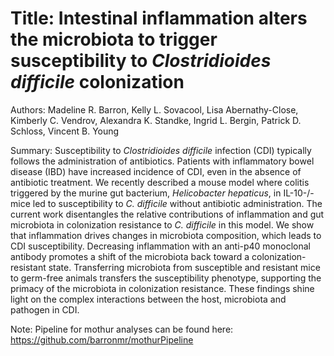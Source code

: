 # Title: Intestinal inflammation alters the microbiota to trigger susceptibility to *Clostridioides difficile* colonization

Authors: Madeline R. Barron, Kelly L. Sovacool, Lisa Abernathy-Close, Kimberly C. Vendrov, Alexandra K. Standke, Ingrid L. Bergin, Patrick D. Schloss, Vincent B. Young 

Summary: Susceptibility to *Clostridioides difficile* infection (CDI) typically follows the administration of antibiotics. Patients with inflammatory bowel disease (IBD) have increased incidence of CDI, even in the absence of antibiotic treatment. We recently described a mouse model where colitis triggered by the murine gut bacterium, *Helicobacter hepaticus*, in IL-10-/- mice led to susceptibility to *C. difficile* without antibiotic administration. The current work disentangles the relative contributions of inflammation and gut microbiota in colonization resistance to *C. difficile* in this model. We show that inflammation drives changes in microbiota composition, which leads to CDI susceptibility. Decreasing inflammation with an anti-p40 monoclonal antibody promotes a shift of the microbiota back toward a colonization-resistant state. Transferring microbiota from susceptible and resistant mice to germ-free animals transfers the susceptibility phenotype, supporting the primacy of the microbiota in colonization resistance. These findings shine light on the complex interactions between the host, microbiota and pathogen in CDI. 

Note: Pipeline for mothur analyses can be found here: https://github.com/barronmr/mothurPipeline  
